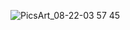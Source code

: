 ![PicsArt_08-22-03 57 45](https://user-images.githubusercontent.com/80688833/130370028-e13dbb73-17e4-468d-8b42-e6ba8d81f9b1.png)